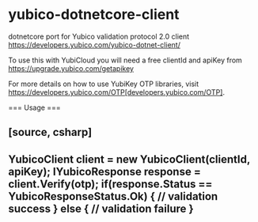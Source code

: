 # yubico-dotnetcore-client
dotnetcore port for Yubico validation protocol 2.0 client https://developers.yubico.com/yubico-dotnet-client/

To use this with YubiCloud you will need a free clientId and apiKey from https://upgrade.yubico.com/getapikey

For more details on how to use YubiKey OTP libraries, visit https://developers.yubico.com/OTP[developers.yubico.com/OTP].

=== Usage ===

[source, csharp]
----
YubicoClient client = new YubicoClient(clientId, apiKey);
IYubicoResponse response = client.Verify(otp);
if(response.Status == YubicoResponseStatus.Ok) 
{
  // validation success
} 
else 
{
  // validation failure
}
----
